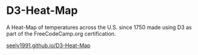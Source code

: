 # D3-Heat-Map

A Heat-Map of temperatures across the U.S. since 1750 made using D3 as part of the FreeCodeCamp.org certification.

[seely1991.github.io/D3-Heat-Map](https://seely1991.github.io/D3-Heat-Map)
